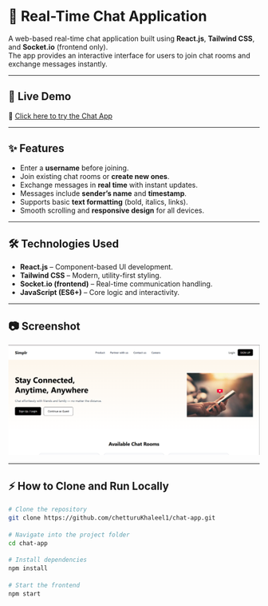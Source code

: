 # 💬 Real-Time Chat Application

A web-based real-time chat application built using **React.js**, **Tailwind CSS**, and **Socket.io** (frontend only).  
The app provides an interactive interface for users to join chat rooms and exchange messages instantly.

---

## 🚀 Live Demo
🔗 [Click here to try the Chat App](https://chat-app-two-flax.vercel.app/)

---

## ✨ Features
- Enter a **username** before joining.  
- Join existing chat rooms or **create new ones**.  
- Exchange messages in **real time** with instant updates.  
- Messages include **sender’s name** and **timestamp**.  
- Supports basic **text formatting** (bold, italics, links).  
- Smooth scrolling and **responsive design** for all devices.  

---

## 🛠️ Technologies Used
- **React.js** – Component-based UI development.  
- **Tailwind CSS** – Modern, utility-first styling.  
- **Socket.io (frontend)** – Real-time communication handling.  
- **JavaScript (ES6+)** – Core logic and interactivity.  

---

## 📷 Screenshot
![Final Chat Screen](client/src/assets/finalchatscreen.png)

---

## ⚡ How to Clone and Run Locally
```bash
# Clone the repository
git clone https://github.com/chetturuKhaleel1/chat-app.git

# Navigate into the project folder
cd chat-app

# Install dependencies
npm install

# Start the frontend
npm start
